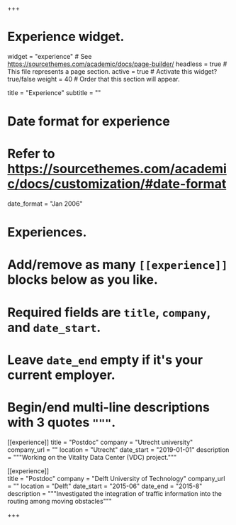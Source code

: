 +++
# Experience widget.
widget = "experience"  # See https://sourcethemes.com/academic/docs/page-builder/
headless = true  # This file represents a page section.
active = true  # Activate this widget? true/false
weight = 40  # Order that this section will appear.

title = "Experience"
subtitle = ""

# Date format for experience
#   Refer to https://sourcethemes.com/academic/docs/customization/#date-format
date_format = "Jan 2006"

# Experiences.
#   Add/remove as many `[[experience]]` blocks below as you like.
#   Required fields are `title`, `company`, and `date_start`.
#   Leave `date_end` empty if it's your current employer.
#   Begin/end multi-line descriptions with 3 quotes `"""`.
[[experience]]
  title = "Postdoc"
  company = "Utrecht university"
  company_url = ""
  location = "Utrecht"
  date_start = "2019-01-01"
  description = """Working on the Vitality Data Center (VDC) project."""
  

[[experience]]  
  title = "Postdoc"
  company = "Delft University of Technology"
  company_url = ""
  location = "Delft"
  date_start = "2015-06"
  date_end = "2015-8"
  description = """Investigated the integration of traffic information into the routing among moving obstacles"""

+++

